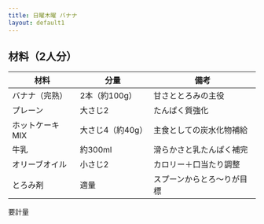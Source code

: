 ```yaml
---
title: 日曜木曜 バナナ
layout: default1
---
```

## 材料（2人分）

| 材料 | 分量 | 備考 |
| --- | --- | ---- |
| バナナ（完熟） | 2本（約100g） | 甘さととろみの主役 |
| プレーン | 大さじ2 | たんぱく質強化 |
| ホットケーキMIX | 大さじ4（約40g） | 主食としての炭水化物補給 |
| 牛乳 | 約300ml | 滑らかさと乳たんぱく補完 |
| オリーブオイル | 小さじ2 | カロリー＋口当たり調整 |
| とろみ剤 | 適量 | スプーンからとろ〜りが目標 |

要計量